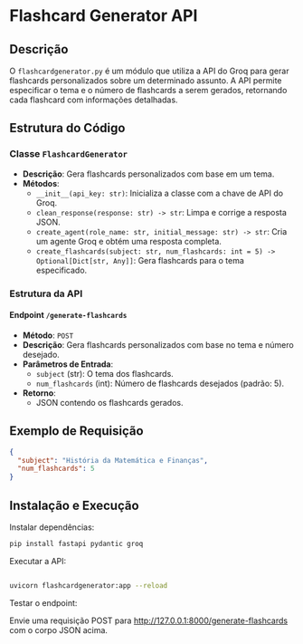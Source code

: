 # Flashcard Generator API

## Descrição

O `flashcardgenerator.py` é um módulo que utiliza a API do Groq para gerar flashcards personalizados sobre um determinado assunto. A API permite especificar o tema e o número de flashcards a serem gerados, retornando cada flashcard com informações detalhadas.

## Estrutura do Código

### Classe `FlashcardGenerator`

- **Descrição**: Gera flashcards personalizados com base em um tema.
- **Métodos**:
  - `__init__(api_key: str)`: Inicializa a classe com a chave de API do Groq.
  - `clean_response(response: str) -> str`: Limpa e corrige a resposta JSON.
  - `create_agent(role_name: str, initial_message: str) -> str`: Cria um agente Groq e obtém uma resposta completa.
  - `create_flashcards(subject: str, num_flashcards: int = 5) -> Optional[Dict[str, Any]]`: Gera flashcards para o tema especificado.

### Estrutura da API

#### Endpoint `/generate-flashcards`

- **Método**: `POST`
- **Descrição**: Gera flashcards personalizados com base no tema e número desejado.
- **Parâmetros de Entrada**:
  - `subject` (str): O tema dos flashcards.
  - `num_flashcards` (int): Número de flashcards desejados (padrão: 5).
- **Retorno**:
  - JSON contendo os flashcards gerados.

## Exemplo de Requisição

```json
{
  "subject": "História da Matemática e Finanças",
  "num_flashcards": 5
}
```

## Instalação e Execução
Instalar dependências:


```bash
pip install fastapi pydantic groq
```

Executar a API:

```bash

uvicorn flashcardgenerator:app --reload
```
Testar o endpoint:

Envie uma requisição POST para http://127.0.0.1:8000/generate-flashcards com o corpo JSON acima.
